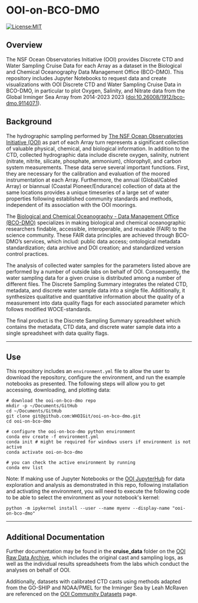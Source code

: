 OOI-on-BCO-DMO
==============================
[![License:MIT](https://img.shields.io/badge/License-MIT-lightgray.svg?style=flt-square)](https://opensource.org/licenses/MIT)

## Overview
The NSF Ocean Observatories Initiative (OOI) provides Discrete CTD and Water Sampling Cruise Data for each Array as a dataset in the Biological and Chemical Oceanography Data Management Office (BCO-DMO). This repository includes Jupyter Notebooks to request data and create visualizations with OOI Discrete CTD and Water Sampling Cruise Data in BCO-DMO, in particular to plot Oxygen, Salinity, and Nitrate data from the Global Irminger Sea Array from 2014-2023 2023 ([doi:10.26008/1912/bco-dmo.911407.1](https://www.bco-dmo.org/dataset/91DMO)).


## Background
The hydrographic sampling performed by [The NSF Ocean Observatories Initiative (OOI)](https://oceanobservatories.org/) as part of each Array turn represents a significant collection of valuable physical, chemical, and biological information. In addition to the CTD, collected hydrographic data include discrete oxygen, salinity, nutrient (nitrate, nitrite, silicate, phosphate, ammonium), chlorophyll, and carbon system measurements. These data serve several important functions. First, they are necessary for the calibration and evaluation of the moored instrumentation at each Array. Furthermore, the annual (Global/Cabled Array) or biannual (Coastal Pioneer/Endurance) collection of data at the same locations provides a unique timeseries of a large set of water properties following established community standards and methods, independent of its association with the OOI moorings.

The [Biological and Chemical Oceanography - Data Management Office (BCO-DMO)](https://www.bco-dmo.org/) specializes in making biological and chemical oceanographic researchers findable, accessible, interoperable, and reusable (FAIR) to the science community. These FAIR data principles are achieved through BCO-DMO’s services, which includ: public data access; ontological metadata standardization; data archive and DOI creation; and standardized version control practices.

The analysis of collected water samples for the parameters listed above are performed by a number of outside labs on behalf of OOI. Consequently, the water sampling data for a given cruise is distributed among a number of different files. The Discrete Sampling Summary integrates the related CTD, metadata, and discrete water sample data into a single file. Additionally, it synthesizes qualitative and quantitative information about the quality of a measurement into data quality flags for each associated parameter which follows modified WOCE-standards.
 
The final product is the Discrete Sampling Summary spreadsheet which contains the metadata, CTD data, and discrete water sample data into a single spreadsheet with data quality flags.

---
## Use
This repository includes an ```environment.yml``` file to allow the user to download the repository, configure the environment, and run the example notebooks as presented. The following steps will allow you to get accessing, downloading, and plotting data: 

```
# download the ooi-on-bco-dmo repo
mkdir -p ~/Documents/GitHub
cd ~/Documents/GitHub
git clone git@github.com:WHOIGit/ooi-on-bco-dmo.git
cd ooi-on-bco-dmo

# configure the ooi-on-bco-dmo python environment
conda env create -f environment.yml
conda init # might be required for windows users if environment is not active
conda activate ooi-on-bco-dmo

# you can check the active environment by running
conda env list
```

Note: If making use of Jupyter Notebooks or the [OOI JupyterHub](https://jupyter.oceanobservatories.org/) for data exploration and analysis as demonstrated in this repo, following installation and activating the environment, you will need to execute the following code to be able to select the environment as your notebook's kernel:

``` python -m ipykernel install --user --name myenv --display-name "ooi-on-bco-dmo" ```

---
## Additional Documentation
Further documentation may be found in the **cruise_data** folder on the [OOI Raw Data Archive](https://rawdata.oceanobservatories.org/files/cruise_data/), which includes the original cast and sampling logs, as well as the individual results spreadsheets from the labs which conduct the analyses on behalf of OOI. 

Additionally, datasets with calibrated CTD casts using methods adapted from the GO-SHIP and NOAA/PMEL for the Irminger Sea by Leah McRaven are referenced on the [OOI Community Datasets](https://oceanobservatories.org/community-datasets/) page. 
